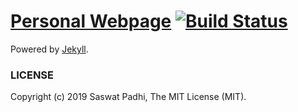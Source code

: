 # [Personal Webpage](http://saswatpadhi.github.io/) [![Build Status](https://travis-ci.org/SaswatPadhi/saswatpadhi.github.io.svg?branch=master)](https://travis-ci.org/SaswatPadhi/saswatpadhi.github.io)

Powered by [Jekyll].

### LICENSE

Copyright (c) 2019 Saswat Padhi, The MIT License (MIT).

[Jekyll]: https://jekyllrb.com/